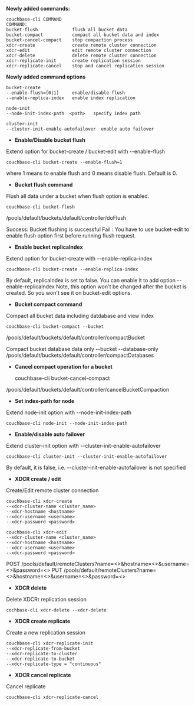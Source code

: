 **Newly added commands:**

    couchbase-cli COMMAND
    COMMAND:
    bucket-flush             flush all bucket data
    bucket-compact           compact all bucket data and index
    bucket-cancel-compact    stop compaction process
    xdcr-create              create remote cluster connection
    xdcr-edit                edit remote cluster connection 
    xdcr-delete              delete remote cluster connection
    xdcr-replicate-init      create replication session
    xdcr-replicate-cancel    stop and cancel replication session

**Newly added command options**

    bucket-create 
    --enable-flush=[0|1]     enable/disable flush
    --enable-replica-index   enable index replication

    node-init
    --node-init-index-path  <path>   specify index path

    cluster-init
    --cluster-init-enable-autofailover  enable auto failover

 
 - **Enable/Disable bucket flush**

Extend option for bucket-create / bucket-edit with --enable-flush

    couchbase-cli bucket-create --enable-flush=1   

where 1 means to enable flush and 0 means disable flush. Default is 0.

 - **Bucket flush command**

Flush all data under a bucket when flush option is enabled.

    couchbase-cli bucket-flush

/pools/default/buckets/default/controller/doFlush

Success:  Bucket flushing is successful
Fail :  You have to use bucket-edit to enable flush option first before running flush request.

 - **Enable bucket replicaIndex**

Extend option for bucket-create with --enable-replica-index

    couchbase-cli bucket-create --enable-replica-index

 
By default, replicaIndex is set to false. You can enable it to add option --enable-replicaIndex
Note, this option won't be changed after the bucket is created. So you won't see it on bucket-edit options.

 - **Bucket compact command**

Compact all bucket data including datdabase and view index

    couchbase-cli bucket-compact --bucket

/pools/default/buckets/default/controller/compactBucket

Compact bucket database data only --bucket --database-only
/pools/default/buckets/default/controller/compactDatabases
 
 - **Cancel compact operation for a bucket**

    couchbase-cli bucket-cancel-compact

/pools/default/buckets/default/controller/cancelBucketCompaction

 - **Set index-path for node**

Extend node-init option with --node-init-index-path

    couchbase-cli node-init --node-init-index-path

 - **Enable/disable auto failover**

Extend cluster-init option with --cluster-init-enable-autofailover

    couchbase-cli cluster-init --cluster-init-enable-autofailover

By default, it is false, i.e. --cluster-init-enable-autofailover is not specified

 - **XDCR create / edit**

Create/Edit remote cluster connection

    couchbase-cli xdcr-create
    --xdcr-cluster-name <cluster_name>
    --xdcr-hostname <hostname>
    --xdcr-username <username>
    --xdcr-password <password>

    couchbase-cli xdcr-edit
    --xdcr-cluster-name <cluster_name>
    --xdcr-hostname <hostname>
    --xdcr-username <username>
    --xdcr-password <password>

POST  /pools/default/remoteClusters?name=<>&hostname=<>&username=<>&password=<>
PUT /pools/default/remoteClusters?name=<>&hostname=<>&username=<>&password=<>

 - **XDCR delete**

Delete XDCRr replication session

    cochbase-cli xdcr-delete --xdcr-delete


 - **XDCR create replicate**

Create a new replication session

    couchbase-cli xdcr-replicate-init
    --xdcr-replicate-from-bucket
    --xdcr-replicate-to-cluster
    --xdcr-replicate-to-bucket
    --xdcr-replicate-type = "continuous"

 - **XDCR cancel replicate**

Cancel replicate

    couchbase-cli xdcr-replicate-cancel


